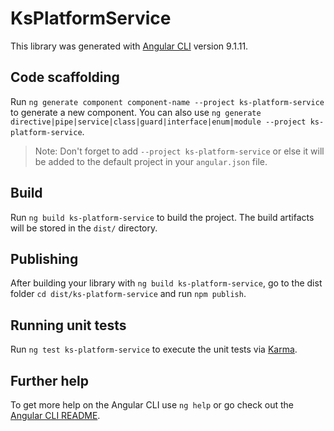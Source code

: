 # KsPlatformService

This library was generated with [Angular CLI](https://github.com/angular/angular-cli) version 9.1.11.

## Code scaffolding

Run `ng generate component component-name --project ks-platform-service` to generate a new component. You can also use `ng generate directive|pipe|service|class|guard|interface|enum|module --project ks-platform-service`.
> Note: Don't forget to add `--project ks-platform-service` or else it will be added to the default project in your `angular.json` file. 

## Build

Run `ng build ks-platform-service` to build the project. The build artifacts will be stored in the `dist/` directory.

## Publishing

After building your library with `ng build ks-platform-service`, go to the dist folder `cd dist/ks-platform-service` and run `npm publish`.

## Running unit tests

Run `ng test ks-platform-service` to execute the unit tests via [Karma](https://karma-runner.github.io).

## Further help

To get more help on the Angular CLI use `ng help` or go check out the [Angular CLI README](https://github.com/angular/angular-cli/blob/master/README.md).
